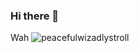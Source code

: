 ### Hi there 👋

Wah
![peacefulwizadlystroll](https://github.com/RileyS-1/RileyS-1/assets/149973453/7193a58b-f101-46de-9780-fc3e3da73bfa)
